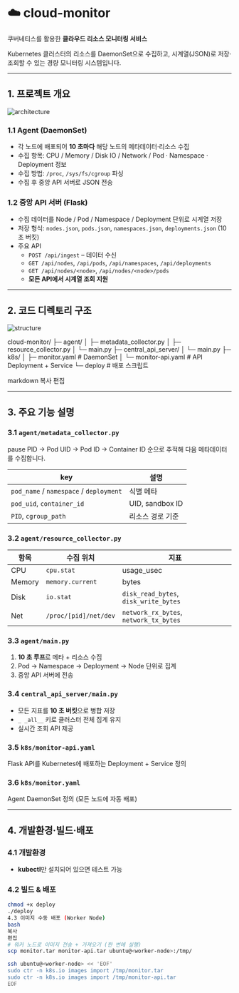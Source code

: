 # ☁️ cloud-monitor
쿠버네티스를 활용한 **클라우드 리소스 모니터링 서비스**

Kubernetes 클러스터의 리소스를 DaemonSet으로 수집하고, 시계열(JSON)로 저장·조회할 수 있는 경량 모니터링 시스템입니다.

---

## 1. 프로젝트 개요

![architecture](https://github.com/user-attachments/assets/3ecfeead-9ac4-47ad-a1a6-6c1ee65b1ed8)

### 1.1 Agent (DaemonSet)
- 각 노드에 배포되어 **10 초마다** 해당 노드의 메타데이터·리소스 수집  
- 수집 항목: CPU / Memory / Disk IO / Network / Pod · Namespace · Deployment 정보  
- 수집 방법: `/proc`, `/sys/fs/cgroup` 파싱  
- 수집 후 중앙 API 서버로 JSON 전송

### 1.2 중앙 API 서버 (Flask)
- 수집 데이터를 Node / Pod / Namespace / Deployment 단위로 시계열 저장  
- 저장 형식: `nodes.json`, `pods.json`, `namespaces.json`, `deployments.json` (10 초 버킷)  
- 주요 API  
  - `POST /api/ingest` – 데이터 수신  
  - `GET /api/nodes`, `/api/pods`, `/api/namespaces`, `/api/deployments`  
  - `GET /api/nodes/<node>`, `/api/nodes/<node>/pods`  
  - **모든 API에서 시계열 조회 지원**

---

## 2. 코드 디렉토리 구조

![structure](https://github.com/user-attachments/assets/717e146e-7b89-4b7c-8551-78d160bfc54a)

cloud-monitor/
├─ agent/
│ ├─ metadata_collector.py
│ ├─ resource_collector.py
│ └─ main.py
├─ central_api_server/
│ └─ main.py
├─ k8s/
│ ├─ monitor.yaml # DaemonSet
│ └─ monitor-api.yaml # API Deployment + Service
└─ deploy # 배포 스크립트

markdown
복사
편집

---

## 3. 주요 기능 설명

### 3.1 `agent/metadata_collector.py`
pause PID → Pod UID → Pod ID → Container ID 순으로 추적해 다음 메타데이터를 수집합니다.

| key | 설명 |
|-----|------|
| `pod_name` / `namespace` / `deployment` | 식별 메타 |
| `pod_uid`, `container_id`               | UID, sandbox ID |
| `PID`, `cgroup_path`                    | 리소스 경로 기준 |

### 3.2 `agent/resource_collector.py`
| 항목 | 수집 위치 | 지표 |
|------|-----------|------|
| CPU   | `cpu.stat`            | usage\_usec |
| Memory| `memory.current`      | bytes |
| Disk  | `io.stat`             | `disk_read_bytes`, `disk_write_bytes` |
| Net   | `/proc/[pid]/net/dev` | `network_rx_bytes`, `network_tx_bytes` |

### 3.3 `agent/main.py`
1. **10 초 루프**로 메타 + 리소스 수집  
2. Pod → Namespace → Deployment → Node 단위로 집계  
3. 중앙 API 서버에 전송

### 3.4 `central_api_server/main.py`
- 모든 지표를 **10 초 버킷**으로 병합 저장  
- `_ _all__` 키로 클러스터 전체 집계 유지  
- 실시간 조회 API 제공

### 3.5 `k8s/monitor-api.yaml`
Flask API를 Kubernetes에 배포하는 Deployment + Service 정의

### 3.6 `k8s/monitor.yaml`
Agent DaemonSet 정의 (모든 노드에 자동 배포)

---

## 4. 개발환경·빌드·배포

### 4.1 개발환경
- **kubectl**만 설치되어 있으면 테스트 가능

### 4.2 빌드 & 배포

```bash
chmod +x deploy
./deploy
4.3 이미지 수동 배포 (Worker Node)
bash
복사
편집
# 워커 노드로 이미지 전송 + 가져오기 (한 번에 실행)
scp monitor.tar monitor-api.tar ubuntu@<worker-node>:/tmp/

ssh ubuntu@<worker-node> << 'EOF'
sudo ctr -n k8s.io images import /tmp/monitor.tar
sudo ctr -n k8s.io images import /tmp/monitor-api.tar
EOF
